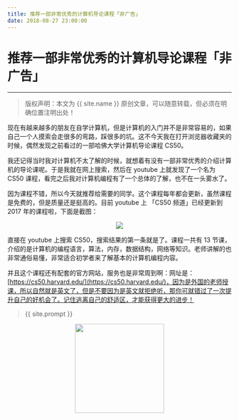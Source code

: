 ```yaml
---
title: 推荐一部非常优秀的计算机导论课程「非广告」
date: 2018-08-27 23:00:00
---
```

# 推荐一部非常优秀的计算机导论课程「非广告」
***
> 版权声明：本文为 {{ site.name }} 原创文章，可以随意转载，但必须在明确位置注明出处！

现在有越来越多的朋友在自学计算机，但是计算机的入门并不是非常容易的，如果自己一个人摸索会走很多的弯路，踩很多的坑。这不今天我在打开浏览器收藏夹的时候，偶然发现之前看过的一部哈佛大学计算机导论课程 CS50。

我还记得当时我对计算机不太了解的时候，就想着有没有一部非常优秀的介绍计算机的导论课呢。于是我就在网上搜索，然后在 youtube 上就发现了一个名为 CS50 课程，看完之后我对计算机编程有了一个总体的了解，也不在一头雾水了。

因为课程不错，所以今天就推荐给需要的同学。这个课程每年都会更新，虽然课程是免费的，但是质量还是挺高的。目前 youtube 上 「CS50 频道」已经更新到 2017 年的课程啦，下面是截图：
<div  align="center">
<img src="https://mmbiz.qpic.cn/mmbiz_jpg/3UILqjU5WUf58Xd7PsuZHOgGaqQV86aQlt1Sk7DLkX4SJZSnAA1ic2GrBUsiboGlpvTUTibLZK07rib27s3MZSmxRA/640?tp=webp&wxfrom=5&wx_lazy=1&wx_co=1"/>
</div>


直接在 youtube 上搜索 CS50，搜索结果的第一条就是了。课程一共有 13 节课，介绍的是计算机的编程语言，算法，内存，数据结构，网络等知识。老师讲解的也非常通俗易懂，非常适合初学者来了解基本的计算机编程内容。

并且这个课程还有配套的官方网站，服务也是非常周到啊：网址是：[https://cs50.harvard.edu/](https://cs50.harvard.edu/)，因为是外国的老师授课，所以自然就是英文了，但是不要因为是英文就拒绝听，那你可就错过了一次提升自己的好机会了。记住逃离自己的舒适区，才能获得更大的进步！

> {{ site.prompt }}

<div  align="center">
<img src="{{ site.url }}/images/wechart.jpg" width = "200" height = "200"/>
